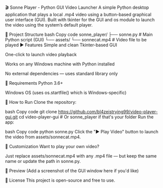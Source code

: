🎬 Sonne Player - Python GUI Video Launcher
A simple Python desktop application that plays a local .mp4 video using a button-based graphical user interface (GUI). Built with tkinter for the GUI and os module to launch the video using the system’s default player.

📂 Project Structure
bash
Copy code
sonne_player/
├── sonne.py              # Main Python script (GUI)
└── assets/
    └── sonnecat.mp4      # Video file to be played
▶️ Features
Simple and clean Tkinter-based GUI

One-click to launch video playback

Works on any Windows machine with Python installed

No external dependencies — uses standard library only

🧪 Requirements
Python 3.6+

Windows OS (uses os.startfile() which is Windows-specific)

🚀 How to Run
Clone the repository:

bash
Copy code
git clone https://github.com/bl4zeistrying99/video-player-gui.git
cd video-player-gui  # Or sonne_player if that's your folder
Run the app:

bash
Copy code
python sonne.py
Click the "▶️ Play Video" button to launch the video from assets/sonnecat.mp4.

🧰 Customization
Want to play your own video?

Just replace assets/sonnecat.mp4 with any .mp4 file — but keep the same name or update the path in sonne.py.

📸 Preview
(Add a screenshot of the GUI window here if you'd like)

📄 License
This project is open-source and free to use.

